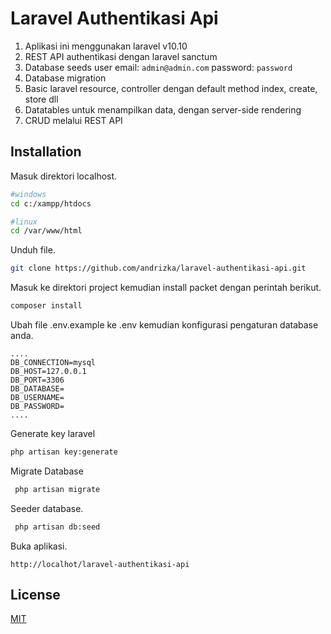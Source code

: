 # Laravel Authentikasi Api

1. Aplikasi ini menggunakan laravel v10.10
2. REST API authentikasi dengan laravel sanctum
3. Database seeds user email: `admin@admin.com` password: `password`
4. Database migration
5. Basic laravel resource, controller dengan default method index, create, store dll
6. Datatables untuk menampilkan data, dengan server-side rendering
7. CRUD melalui REST API

## Installation

Masuk direktori localhost.

```bash
#windows
cd c:/xampp/htdocs

#linux
cd /var/www/html
```

Unduh file.

```bash
git clone https://github.com/andrizka/laravel-authentikasi-api.git
```

Masuk ke direktori project kemudian install packet dengan perintah berikut.

```bash
composer install
```

Ubah file .env.example ke .env kemudian konfigurasi pengaturan database anda.

```
....
DB_CONNECTION=mysql
DB_HOST=127.0.0.1
DB_PORT=3306
DB_DATABASE=
DB_USERNAME=
DB_PASSWORD=
....
```

Generate key laravel

```bash
php artisan key:generate
```

Migrate Database

```bash
 php artisan migrate
```

Seeder database.

```bash
 php artisan db:seed
```

Buka aplikasi.

```
http://localhot/laravel-authentikasi-api
```

## License

[MIT](https://choosealicense.com/licenses/mit/)
